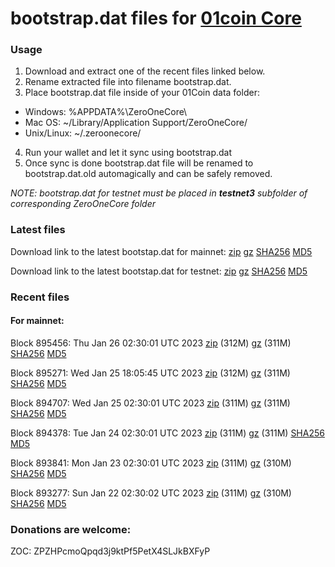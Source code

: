 # bootstrap.dat files for [01coin Core](https://01coin.io)

### Usage

1. Download and extract one of the recent files linked below.
2. Rename extracted file into filename bootstrap.dat.
3. Place bootstrap.dat file inside of your 01Coin data folder:
 - Windows: %APPDATA%\ZeroOneCore\
 - Mac OS: ~/Library/Application Support/ZeroOneCore/
 - Unix/Linux: ~/.zeroonecore/
4. Run your wallet and let it sync using bootstrap.dat
5. Once sync is done bootstrap.dat file will be renamed to bootstrap.dat.old automagically and can be safely removed.

_NOTE: bootstrap.dat for testnet must be placed in **testnet3** subfolder of corresponding ZeroOneCore folder_

### Latest files
Download link to the latest bootstap.dat for mainnet: [zip](https://files.01coin.io/mainnet/bootstrap.dat.zip) [gz](https://files.01coin.io/mainnet/bootstrap.dat.tar.gz) [SHA256](https://files.01coin.io/mainnet/sha256.txt) [MD5](https://files.01coin.io/mainnet/md5.txt)

Download link to the latest bootstap.dat for testnet: [zip](https://files.01coin.io/testnet/bootstrap.dat.zip) [gz](https://files.01coin.io/testnet/bootstrap.dat.tar.gz) [SHA256](https://files.01coin.io/testnet/sha256.txt) [MD5](https://files.01coin.io/testnet/md5.txt)

### Recent files

#### For mainnet:

Block 895456: Thu Jan 26 02:30:01 UTC 2023 [zip](https://files.01coin.io/mainnet/2023-01-26/bootstrap.dat.zip) (312M) [gz](https://files.01coin.io/mainnet/2023-01-26/bootstrap.dat.tar.gz) (311M) [SHA256](https://files.01coin.io/mainnet/2023-01-26/sha256.txt) [MD5](https://files.01coin.io/mainnet/2023-01-26/md5.txt)

Block 895271: Wed Jan 25 18:05:45 UTC 2023 [zip](https://files.01coin.io/mainnet/2023-01-25/bootstrap.dat.zip) (312M) [gz](https://files.01coin.io/mainnet/2023-01-25/bootstrap.dat.tar.gz) (311M) [SHA256](https://files.01coin.io/mainnet/2023-01-25/sha256.txt) [MD5](https://files.01coin.io/mainnet/2023-01-25/md5.txt)

Block 894707: Wed Jan 25 02:30:01 UTC 2023 [zip](https://files.01coin.io/mainnet/2023-01-25/bootstrap.dat.zip) (311M) [gz](https://files.01coin.io/mainnet/2023-01-25/bootstrap.dat.tar.gz) (311M) [SHA256](https://files.01coin.io/mainnet/2023-01-25/sha256.txt) [MD5](https://files.01coin.io/mainnet/2023-01-25/md5.txt)

Block 894378: Tue Jan 24 02:30:01 UTC 2023 [zip](https://files.01coin.io/mainnet/2023-01-24/bootstrap.dat.zip) (311M) [gz](https://files.01coin.io/mainnet/2023-01-24/bootstrap.dat.tar.gz) (311M) [SHA256](https://files.01coin.io/mainnet/2023-01-24/sha256.txt) [MD5](https://files.01coin.io/mainnet/2023-01-24/md5.txt)

Block 893841: Mon Jan 23 02:30:01 UTC 2023 [zip](https://files.01coin.io/mainnet/2023-01-23/bootstrap.dat.zip) (311M) [gz](https://files.01coin.io/mainnet/2023-01-23/bootstrap.dat.tar.gz) (310M) [SHA256](https://files.01coin.io/mainnet/2023-01-23/sha256.txt) [MD5](https://files.01coin.io/mainnet/2023-01-23/md5.txt)

Block 893277: Sun Jan 22 02:30:02 UTC 2023 [zip](https://files.01coin.io/mainnet/2023-01-22/bootstrap.dat.zip) (311M) [gz](https://files.01coin.io/mainnet/2023-01-22/bootstrap.dat.tar.gz) (310M) [SHA256](https://files.01coin.io/mainnet/2023-01-22/sha256.txt) [MD5](https://files.01coin.io/mainnet/2023-01-22/md5.txt)


### Donations are welcome:

ZOC: ZPZHPcmoQpqd3j9ktPf5PetX4SLJkBXFyP
